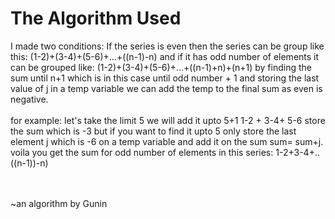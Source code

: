<h1>The Algorithm Used</h1>
<p>I made two conditions:
If the series is even then the series can be group like this: (1-2)+(3-4)+(5-6)+...+((n-1)-n)
and if it has odd number of elements it can be grouped like: (1-2)+(3-4)+(5-6)+...+((n-1)+n)+(n+1) 
by finding the sum until n+1 which is in this case until odd number + 1 and storing the last value of j in a temp variable we can add the temp to the final sum as even is negative.<br><br>
for example: let's take the limit 5
we will add it upto 5+1
1-2 + 3-4+ 5-6
store the sum
which is -3
but if you want to find it upto 5 only store the last element j which is -6 on a temp variable and add it on the sum
sum= sum+j.
<br>
voila you get the sum for odd number of elements in this series: 1-2+3-4+..((n-1))-n)</p>
<br>
<br>
~an algorithm by Gunin
